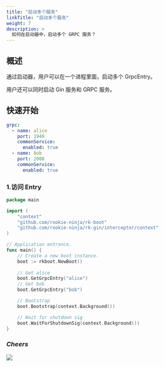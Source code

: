 ```yaml
---
title: "启动多个服务"
linkTitle: "启动多个服务"
weight: 7
description: >
  如何在启动器中，启动多个 GRPC 服务？
---
```


## 概述
通过启动器，用户可以在一个进程里面，启动多个 GrpcEntry。

用户还可以同时启动 Gin 服务和 GRPC 服务。

## 快速开始
```yaml
grpc:
  - name: alice
    port: 1949
    commonService:
      enabled: true
  - name: bob
    port: 2008
    commonService:
      enabled: true
```

### 1.访问 Entry
```go
package main

import (
	"context"
	"github.com/rookie-ninja/rk-boot"
	"github.com/rookie-ninja/rk-gin/interceptor/context"
)

// Application entrance.
func main() {
	// Create a new boot instance.
	boot := rkboot.NewBoot()
    
    // Get alice
	boot.GetGrpcEntry("alice")
    // Get bob
	boot.GetGrpcEntry("bob")

	// Bootstrap
	boot.Bootstrap(context.Background())

	// Wait for shutdown sig
	boot.WaitForShutdownSig(context.Background())
}
```

### _**Cheers**_
![](/bootstrapper/user-guide/cheers.png)